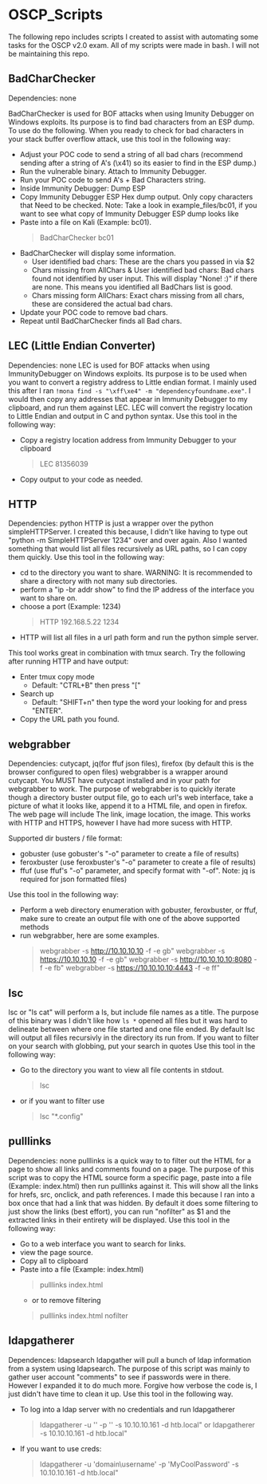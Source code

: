 # OSCP_Scripts
The following repo includes scripts I created to assist with automating some tasks for the OSCP v2.0 exam.
All of my scripts were made in bash.
I will not be maintaining this repo.

## BadCharChecker
Dependencies: none

BadCharChecker is used for BOF attacks when using Imunity Debugger on Windows exploits.
Its purpose is to find bad characters from an ESP dump. To use do the following.
When you ready to check for bad characters in your stack buffer overflow attack, 
use this tool in the following way:

- Adjust your POC code to send a string of all bad chars (recommend sending after a string of A's (\x41) so its easier to find in the ESP dump.)
- Run the vulnerable binary. Attach to Immunity Debugger.
- Run your POC code to send A's + Bad Characters string.
- Inside Immunity Debugger: Dump ESP 
- Copy Immunity Debugger ESP Hex dump output. Only copy characters that Need to be checked. 
  Note: Take a look in example_files/bc01, if you want to see what copy of Immunity Debugger ESP dump looks like
- Paste into a file on Kali (Example: bc01).
    > BadCharChecker bc01
- BadCharChecker will display some information.
    - User identified bad chars: These are the chars you passed in via $2
    - Chars missing from AllChars & User identified bad chars: Bad chars found not identified by user input. 
      This will display "None! :)" if there are none. This means you identified all BadChars list is good.
    - Chars missing form AllChars: Exact chars missing from all chars, these are considered the actual bad chars. 
- Update your POC code to remove bad chars.
- Repeat until BadCharChecker finds all Bad chars.


## LEC (Little Endian Converter)
Dependencies: none
LEC is used for BOF attacks when using ImmunityDebugger on Windows exploits.
Its purpose is to be used when you want to convert a registry address to Little endian format.
I mainly used this after I ran `!mona find -s "\xff\xe4" -m "dependencyfoundname.exe"`. I would
then copy any addresses that appear in Immunity Debugger to my clipboard, and run them against LEC.
LEC will convert the registry location to Little Endian and output in C and python syntax.
Use this tool in the following way:

- Copy a registry location address from Immunity Debugger to your clipboard
    > LEC 81356039
- Copy output to your code as needed.

## HTTP
Dependencies: python
HTTP is just a wrapper over the python simpleHTTPServer. I created this because, I didn't like having to type out "python -m SimpleHTTPServer 1234" over and over again.
Also I wanted something that would list all files recursively as URL paths, so I can copy them quickly.
Use this tool in the following way:
- cd to the directory you want to share. WARNING: It is recommended to share a directory with not many sub directories.
- perform a "ip -br addr show" to find the IP address of the interface you want to share on.
- choose a port (Example: 1234)
    > HTTP 192.168.5.22 1234
- HTTP will list all files in a url path form and run the python simple server.

This tool works great in combination with tmux search. Try the following after running HTTP and have output:
- Enter tmux copy mode 
    - Default: "CTRL+B" then press "["
- Search up
    - Default: "SHIFT+n" then type the word your looking for and press "ENTER". 
- Copy the URL path you found.

## webgrabber
Dependencies: cutycapt, jq(for ffuf json files), firefox (by default this is the browser configured to open files)
webgrabber is a wrapper around cutycapt. You MUST have cutycapt installed and in your path for webgrabber to work. 
The purpose of webgrabber is to quickly iterate though a directory buster output file, go to each url's web interface,
take a picture of what it looks like, append it to a HTML file, and open in firefox. The web page will include
The link, image location, the image. This works with HTTP and HTTPS, however I have had more sucess with HTTP. 

Supported dir busters / file format:
- gobuster (use gobuster's "-o" parameter to create a file of results)
- feroxbuster (use feroxbuster's "-o" parameter to create a file of results)
- ffuf (use ffuf's "-o" parameter, and specify format with "-of". Note: jq is required for json formatted files)

Use this tool in the following way:
- Perform a web directory enumeration with gobuster, feroxbuster, or ffuf, make sure to create an output file with one of the above supported methods
- run webgrabber, here are some examples.
    > webgrabber -s http://10.10.10.10 -f <gobusterfile> -e gb"
    > webgrabber -s https://10.10.10.10 -f <gobusterfile> -e gb"
    > webgrabber -s http://10.10.10.10:8080 -f <feroxbusterfile> -e fb"
    > webgrabber -s https://10.10.10.10:4443 -f <ffuf csv file> -e ff"

## lsc
lsc or "ls cat" will perform a ls, but include file names as a title. 
The purpose of this binary was I didn't like how `ls *` opened all files but it was hard to delineate between 
where one file started and one file ended. By default lsc will output all files recursivly in the directory its run from.
If you want to filter on your search with globbing, put your search in quotes
Use this tool in the following way:
- Go to the directory you want to view all file contents in stdout.
    > lsc
- or if you want to filter use
    > lsc "*.config"

## pulllinks
Dependencies: none
pulllinks is a quick way to to filter out the HTML for a page to show all links and comments found on a page. 
The purpose of this script was to copy the HTML source form a specific page, paste into a file (Example: index.html)
then run pulllinks against it. This will show all the links for hrefs, src, onclick, and path references. 
I made this because I ran into a box once that had a link that was hidden. 
By default it does some filtering to just show the links (best effort), you can run "nofilter" as $1 and the extracted links
in their entirety will be displayed.
Use this tool in the following way:
- Go to a web interface you want to search for links.
- view the page source.
- Copy all to clipboard
- Paste into a file (Example: index.html)
    > pulllinks index.html
    - or to remove filtering
    > pulllinks index.html nofilter

## ldapgatherer
Dependences: ldapsearch
ldapgather will pull a bunch of ldap information from a system using ldapsearch. 
The purpose of this script was mainly to gather user account "comments" to see if passwords were in there.
However I expanded it to do much more. Forgive how verbose the code is, I just didn't have time to clean it up.
Use this tool in the following way.
- To log into a ldap server with no credentials and run ldapgatherer
    > ldapgatherer -u '' -p '' -s 10.10.10.161 -d htb.local"
    or
    > ldapgatherer -s 10.10.10.161 -d htb.local"
- If you want to use creds:
    > ldapgatherer -u 'domain\username' -p 'MyCoolPassword' -s 10.10.10.161 -d htb.local"
    
